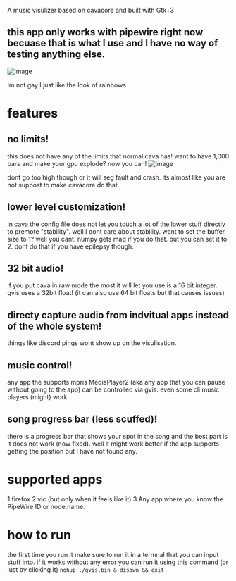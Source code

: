 A music visulizer based on cavacore and built with Gtk+3
## this app only works with pipewire right now becuase that is what I use and I have no way of testing anything else.


![image](https://github.com/user-attachments/assets/25d1961d-f445-4d02-82cf-bbce99bfbe86)

Im not gay I just like the look of rainbows

# features

## no limits!
this does not have any of the limits that normal cava has!
want to have 1,000 bars and make your gpu explode? now you can!
![image](https://github.com/user-attachments/assets/20ed4d75-984b-411b-92e0-af87b2ddafe4)

dont go too high though or it will seg fault and crash.
its almost like you are not suppost to make cavacore do that.

## lower level customization!

in cava the config file does not let you touch a lot of the lower stuff directly to premote "stability".
well I dont care about stability.
want to set the buffer size to 1?
well you cant. numpy gets mad if you do that.
but you can set it to 2.
dont do that if you have epilepsy though.

## 32 bit audio!
if you put cava in raw mode the most it will let you use is a 16 bit integer.
gvis uses a 32bit float!
(it can also use 64 bit floats but that causes issues)

## directy capture audio from indvitual apps instead of the whole system!
things like discord pings wont show up on the visulisation.

## music control!
any app the supports mpris MediaPlayer2 (aka any app that you can pause without going to the app) can be controlled via gvis.
even some cli music players (might) work.

## song progress bar (less scuffed)!
there is a progress bar that shows your spot in the song and the best part is it does not work (now fixed).
well it might work better if the app supports getting the position but I have not found any.

# supported apps
1.firefox
2.vlc (but only when it feels like it)
3.Any app where you know the PipeWire ID or node.name.

# how to run
the first time you run it make sure to run it in a termnal that you can input stuff into.
if it works without any error you can run it using this command (or just by clicking it)
`nohup ./gvis.bin & disown && exit`
